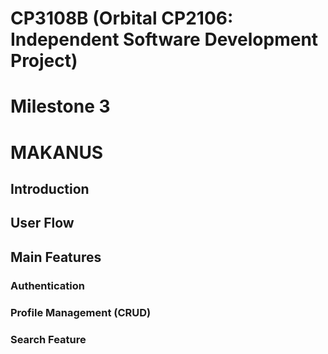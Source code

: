# CP3108B (Orbital CP2106: Independent Software Development Project)
# Milestone 3 

# MAKANUS



## Introduction

## User Flow

## Main Features

### Authentication

### Profile Management (CRUD)

### Search Feature

###
